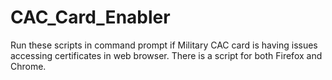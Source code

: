 # CAC_Card_Enabler
Run these scripts in command prompt if Military CAC card is having issues accessing certificates in web browser. There is a script for both Firefox and Chrome.
